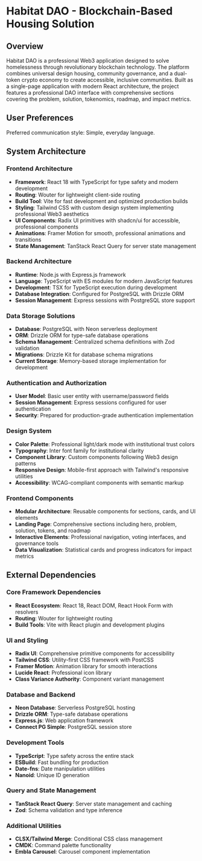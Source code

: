 # Habitat DAO - Blockchain-Based Housing Solution

## Overview

Habitat DAO is a professional Web3 application designed to solve homelessness through revolutionary blockchain technology. The platform combines universal design housing, community governance, and a dual-token crypto economy to create accessible, inclusive communities. Built as a single-page application with modern React architecture, the project features a professional DAO interface with comprehensive sections covering the problem, solution, tokenomics, roadmap, and impact metrics.

## User Preferences

Preferred communication style: Simple, everyday language.

## System Architecture

### Frontend Architecture
- **Framework**: React 18 with TypeScript for type safety and modern development
- **Routing**: Wouter for lightweight client-side routing
- **Build Tool**: Vite for fast development and optimized production builds
- **Styling**: Tailwind CSS with custom design system implementing professional Web3 aesthetics
- **UI Components**: Radix UI primitives with shadcn/ui for accessible, professional components
- **Animations**: Framer Motion for smooth, professional animations and transitions
- **State Management**: TanStack React Query for server state management

### Backend Architecture
- **Runtime**: Node.js with Express.js framework
- **Language**: TypeScript with ES modules for modern JavaScript features
- **Development**: TSX for TypeScript execution during development
- **Database Integration**: Configured for PostgreSQL with Drizzle ORM
- **Session Management**: Express sessions with PostgreSQL store support

### Data Storage Solutions
- **Database**: PostgreSQL with Neon serverless deployment
- **ORM**: Drizzle ORM for type-safe database operations
- **Schema Management**: Centralized schema definitions with Zod validation
- **Migrations**: Drizzle Kit for database schema migrations
- **Current Storage**: Memory-based storage implementation for development

### Authentication and Authorization
- **User Model**: Basic user entity with username/password fields
- **Session Management**: Express sessions configured for user authentication
- **Security**: Prepared for production-grade authentication implementation

### Design System
- **Color Palette**: Professional light/dark mode with institutional trust colors
- **Typography**: Inter font family for institutional clarity
- **Component Library**: Custom components following Web3 design patterns
- **Responsive Design**: Mobile-first approach with Tailwind's responsive utilities
- **Accessibility**: WCAG-compliant components with semantic markup

### Frontend Components
- **Modular Architecture**: Reusable components for sections, cards, and UI elements
- **Landing Page**: Comprehensive sections including hero, problem, solution, tokens, and roadmap
- **Interactive Elements**: Professional navigation, voting interfaces, and governance tools
- **Data Visualization**: Statistical cards and progress indicators for impact metrics

## External Dependencies

### Core Framework Dependencies
- **React Ecosystem**: React 18, React DOM, React Hook Form with resolvers
- **Routing**: Wouter for lightweight routing
- **Build Tools**: Vite with React plugin and development plugins

### UI and Styling
- **Radix UI**: Comprehensive primitive components for accessibility
- **Tailwind CSS**: Utility-first CSS framework with PostCSS
- **Framer Motion**: Animation library for smooth interactions
- **Lucide React**: Professional icon library
- **Class Variance Authority**: Component variant management

### Database and Backend
- **Neon Database**: Serverless PostgreSQL hosting
- **Drizzle ORM**: Type-safe database operations
- **Express.js**: Web application framework
- **Connect PG Simple**: PostgreSQL session store

### Development Tools
- **TypeScript**: Type safety across the entire stack
- **ESBuild**: Fast bundling for production
- **Date-fns**: Date manipulation utilities
- **Nanoid**: Unique ID generation

### Query and State Management
- **TanStack React Query**: Server state management and caching
- **Zod**: Schema validation and type inference

### Additional Utilities
- **CLSX/Tailwind Merge**: Conditional CSS class management
- **CMDK**: Command palette functionality
- **Embla Carousel**: Carousel component implementation